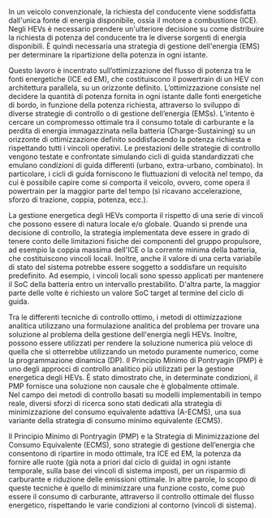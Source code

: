 In un veicolo convenzionale, la richiesta del conducente viene soddisfatta dall'unica fonte di energia disponibile, ossia il motore a combustione (ICE).
Negli HEVs è necessario prendere un'ulteriore decisione su come distribuire la richiesta di potenza del conducente tra le diverse sorgenti di energia disponibili. È quindi necessaria una strategia di gestione dell'energia (EMS) per determinare la ripartizione della potenza in ogni istante.

Questo lavoro è incentrato sull’ottimizzazione del flusso di potenza tra le fonti energetiche (ICE ed EM), che costituiscono il powertrain di un HEV con architettura parallela, su un orizzonte definito.
L’ottimizzazione consiste nel decidere la quantità di potenza fornita in ogni istante dalle fonti energetiche di bordo, in funzione della potenza richiesta, attraverso lo sviluppo di diverse strategie di controllo o di gestione dell’energia (EMSs). L’intento è cercare un compromesso ottimale tra il consumo totale di carburante e la perdita di energia immagazzinata nella batteria (Charge-Sustaining) su un orizzonte di ottimizzazione definito soddisfacendo la potenza richiesta e rispettando tutti i vincoli operativi.
Le prestazioni delle strategie di controllo vengono testate e confrontate simulando cicli di guida standardizzati che emulano condizioni di guida differenti (urbano, extra-urbano, combinato). In particolare, i cicli di guida forniscono le fluttuazioni di velocità nel tempo, da cui è possibile capire come si comporta il veicolo, ovvero, come opera il powertrain per la maggior parte del tempo (si ricavano accelerazione, sforzo di trazione, coppia, potenza, ecc.).

La gestione energetica degli HEVs comporta il rispetto di una serie di vincoli che possono essere di natura locale e/o globale. Quando si prende una decisione di controllo, la strategia implementata deve essere in grado di tenere conto delle limitazioni fisiche dei componenti del gruppo propulsore, ad esempio la coppia massima dell'ICE o la corrente minima della batteria, che costituiscono vincoli locali. Inoltre, anche il valore di una certa variabile di stato del sistema potrebbe essere soggetto a soddisfare un requisito predefinito. Ad esempio, i vincoli locali sono spesso applicati per mantenere il SoC della batteria entro un intervallo prestabilito. D'altra parte, la maggior parte delle volte è richiesto un valore SoC target al termine del ciclo di guida.

Tra le differenti tecniche di controllo ottimo, i metodi di ottimizzazione analitica utilizzano una formulazione analitica del problema per trovare una soluzione al problema della gestione dell'energia negli HEVs. Inoltre, possono essere utilizzati per rendere la soluzione numerica più veloce di quella che si otterrebbe utilizzando un metodo puramente numerico, come la programmazione dinamica (DP).
Il Principio Minimo di Pontryagin (PMP) è uno degli approcci di controllo analitico più utilizzati per la gestione energetica degli HEVs. È stato dimostrato che, in determinate condizioni, il PMP fornisce una soluzione non causale che è globalmente ottimale.  
Nel campo dei metodi di controllo basati su modelli implementabili in tempo reale, diversi sforzi di ricerca sono stati dedicati alla strategia di minimizzazione del consumo equivalente adattiva (A-ECMS), una sua variante della strategia di consumo minimo equivalente (ECMS).

Il Principio Minimo di Pontryagin (PMP) e la Strategia di Minimizzazione del Consumo Equivalente (ECMS), sono strategie di gestione dell’energia che consentono di ripartire in modo ottimale, tra ICE ed EM, la potenza da fornire alle ruote (già nota a priori dal ciclo di guida) in ogni istante temporale, sulla base dei vincoli di sistema imposti, per un risparmio di carburante e riduzione delle emissioni ottimale.
In altre parole, lo scopo di queste tecniche è quello di minimizzare una funzione costo, come può essere il consumo di carburante, attraverso il controllo ottimale del flusso energetico, rispettando le varie condizioni al contorno (vincoli di sistema).

